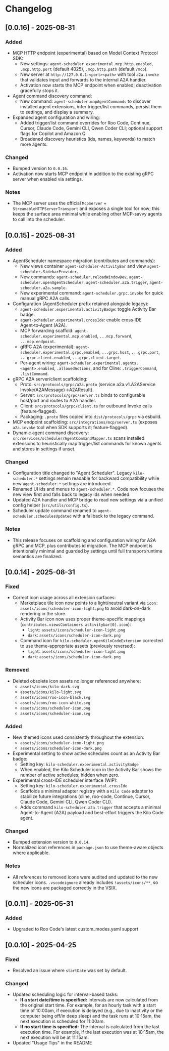 # Changelog

## [0.0.16] - 2025-08-31

### Added
- MCP HTTP endpoint (experimental) based on Model Context Protocol SDK:
  - New settings: `agent-scheduler.experimental.mcp.http.enabled`, `.mcp.http.port` (default 4025), `.mcp.http.path` (default `/mcp`).
  - New server at `http://127.0.0.1:<port><path>` with tool `a2a.invoke` that validates input and forwards to the internal A2A handler.
  - Activation now starts the MCP endpoint when enabled; deactivation gracefully stops it.
- Agent command discovery command:
  - New command: `agent-scheduler.mapAgentCommands` to discover installed agent extensions, infer trigger/list commands, persist them to settings, and display a summary.
- Expanded agent configuration and wiring:
  - Added trigger/list command overrides for Roo Code, Continue, Cursor, Claude Code, Gemini CLI, Qwen Coder CLI; optional support flags for Copilot and Amazon Q.
  - Broadened discovery heuristics (ids, names, keywords) to match more agents.

### Changed
- Bumped version to `0.0.16`.
- Activation now starts MCP endpoint in addition to the existing gRPC server when enabled via settings.

### Notes
- The MCP server uses the official `McpServer` + `StreamableHTTPServerTransport` and exposes a single tool for now; this keeps the surface area minimal while enabling other MCP-savvy agents to call into the scheduler.

## [0.0.15] - 2025-08-31

### Added
- AgentScheduler namespace migration (contributes and commands):
  - New views container `agent-scheduler-ActivityBar` and view `agent-scheduler.SidebarProvider`.
  - New commands: `agent-scheduler.reloadWindowDev`, `agent-scheduler.openAgentScheduler`, `agent-scheduler.a2a.trigger`, `agent-scheduler.a2a.sample`.
  - New experimental command: `agent-scheduler.grpc.invoke` for quick manual gRPC A2A calls.
- Configuration (AgentScheduler prefix retained alongside legacy):
  - `agent-scheduler.experimental.activityBadge`: toggle Activity Bar badge.
  - `agent-scheduler.experimental.crossIde`: enable cross‑IDE Agent‑to‑Agent (A2A).
  - MCP forwarding scaffold: `agent-scheduler.experimental.mcp.enabled`, `...mcp.forward`, `...mcp.endpoint`.
  - gRPC A2A (experimental): `agent-scheduler.experimental.grpc.enabled`, `...grpc.host`, `...grpc.port`, `...grpc.client.enabled`, `...grpc.client.target`.
  - Per‑agent wiring: `agent-scheduler.experimental.agents.<agent>.enabled`, `.allowedActions`, and for Cline: `.triggerCommand`, `.listCommand`.
- gRPC A2A server/client scaffolding:
  - Proto: `src/protocols/grpc/a2a.proto` (service a2a.v1.A2AService Invoke(A2AMessage)→A2AResult).
  - Server: `src/protocols/grpc/server.ts` binds to configurable host/port and routes to A2A handler.
  - Client: `src/protocols/grpc/client.ts` for outbound Invoke calls (feature‑flagged).
  - Packaging: `.proto` files copied into `dist/protocols/grpc` via esbuild.
- MCP endpoint scaffolding: `src/integrations/mcp/server.ts` (exposes `a2a.invoke` tool when SDK supports it; feature‑flagged).
- Dynamic agent command discovery: `src/services/scheduler/AgentCommandMapper.ts` scans installed extensions to heuristically map trigger/list commands for known agents and stores in settings if unset.

### Changed
- Configuration title changed to "Agent Scheduler". Legacy `kilo-scheduler.*` settings remain readable for backward compatibility while new `agent-scheduler.*` settings are introduced.
- Renamed UI ids and menus to `agent-scheduler.*`. Code now focuses the new view first and falls back to legacy ids when needed.
- Updated A2A handler and MCP bridge to read new settings via a unified config helper (`src/utils/config.ts`).
- Scheduler update command renamed to `agent-scheduler.schedulesUpdated` with a fallback to the legacy command.

### Notes
- This release focuses on scaffolding and configuration wiring for A2A gRPC and MCP, plus contributes id migration. The MCP endpoint is intentionally minimal and guarded by settings until full transport/runtime semantics are finalized.

## [0.0.14] - 2025-08-31

### Fixed
- Correct icon usage across all extension surfaces:
  - Marketplace tile icon now points to a light/neutral variant via `icon: assets/icons/scheduler-icon-light.png` to avoid dark-on-dark rendering in the store.
  - Activity Bar icon now uses proper theme-specific mappings (`contributes.viewsContainers.activitybar[0].icon`):
    - `light`: `assets/icons/scheduler-icon-light.png`
    - `dark`: `assets/icons/scheduler-icon-dark.png`
  - Command icon for `kilo-scheduler.openKiloCodeExtension` corrected to use theme-appropriate assets (previously reversed):
    - `light`: `assets/icons/scheduler-icon-light.png`
    - `dark`: `assets/icons/scheduler-icon-dark.png`

### Removed
- Deleted obsolete icon assets no longer referenced anywhere:
  - `assets/icons/kilo-dark.svg`
  - `assets/icons/kilo-light.svg`
  - `assets/icons/roo-icon-black.svg`
  - `assets/icons/roo-icon-white.svg`
  - `assets/icons/scheduler-icon.png`
  - `assets/icons/scheduler-icon.svg`

### Added
- New themed icons used consistently throughout the extension:
  - `assets/icons/scheduler-icon-light.png`
  - `assets/icons/scheduler-icon-dark.png`
- Experimental setting to show active schedules count as an Activity Bar badge:
  - Setting key: `kilo-scheduler.experimental.activityBadge`
  - When enabled, the Kilo Scheduler icon in the Activity Bar shows the number of active schedules; hidden when zero.
- Experimental cross-IDE scheduler interface (WIP):
  - Setting key: `kilo-scheduler.experimental.crossIde`
  - Scaffolds a minimal adapter registry with a `Kilo Code` adapter to stabilize future integrations (cline, roo-code, Continue, Cursor, Claude Code, Gemini CLI, Qwen Coder CLI).
  - Adds command `kilo-scheduler.a2a.trigger` that accepts a minimal Agent-to-Agent (A2A) payload and best-effort triggers the Kilo Code agent.

### Changed
- Bumped extension version to `0.0.14`.
- Normalized icon references in `package.json` to use theme-aware objects where applicable.

### Notes
- All references to removed icons were audited and updated to the new scheduler icons. `.vscodeignore` already includes `!assets/icons/**`, so the new icons are packaged correctly in the VSIX.

## [0.0.11] - 2025-05-31

### Added
- Upgraded to Roo Code's latest custom_modes.yaml support

## [0.0.10] - 2025-04-25

### Fixed
- Resolved an issue where `startDate` was set by default.

### Changed
- Updated scheduling logic for interval-based tasks:
  - **If a start date/time is specified:** Intervals are now calculated from the original start time. For example, for an hourly task with a start time of 10:00am, if execution is delayed (e.g., due to inactivity or the computer being off/in deep sleep) and the task runs at 10:15am, the next execution is scheduled for 11:00am.
  - **If no start time is specified:** The interval is calculated from the last execution time. For example, if the last execution was at 10:15am, the next execution will be at 11:15am.
- Updated "Usage Tips" in the README
